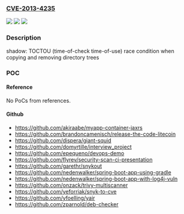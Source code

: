 ### [CVE-2013-4235](https://cve.mitre.org/cgi-bin/cvename.cgi?name=CVE-2013-4235)
![](https://img.shields.io/static/v1?label=Product&message=shadow&color=blue)
![](https://img.shields.io/static/v1?label=Version&message=n%2Fa&color=blue)
![](https://img.shields.io/static/v1?label=Vulnerability&message=race%20conditions%20by%20copying%20and%20removing%20directory%20trees&color=brighgreen)

### Description

shadow: TOCTOU (time-of-check time-of-use) race condition when copying and removing directory trees

### POC

#### Reference
No PoCs from references.

#### Github
- https://github.com/akiraabe/myapp-container-jaxrs
- https://github.com/brandoncamenisch/release-the-code-litecoin
- https://github.com/dispera/giant-squid
- https://github.com/domyrtille/interview_project
- https://github.com/epequeno/devops-demo
- https://github.com/flyrev/security-scan-ci-presentation
- https://github.com/garethr/snykout
- https://github.com/nedenwalker/spring-boot-app-using-gradle
- https://github.com/nedenwalker/spring-boot-app-with-log4j-vuln
- https://github.com/onzack/trivy-multiscanner
- https://github.com/yeforriak/snyk-to-cve
- https://github.com/yfoelling/yair
- https://github.com/zparnold/deb-checker

